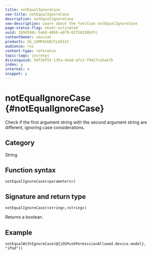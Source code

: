 ```yaml
---
title: notEqualIgnoreCase
seo-title: notEqualIgnoreCase
description: notEqualIgnoreCase
seo-description: Learn about the function notEqualIgnoreCase
page-status-flag: never-activated
uuid: 269d590c-5a6d-40b9-a879-02f5033863fc
contentOwner: sauviat
products: SG_CAMPAIGN/CLASSIC
audience: rns
content-type: reference
topic-tags: journeys
discoiquuid: 5df34f55-135a-4ea8-afc2-f9427ce5ae7b
index: y
internal: n
snippet: y
---
```


# notEqualIgnoreCase {#notEqualIgnoreCase}

Check if the first argument string with the second argument string are different, ignoring case considerations.

## Category

String

## Function syntax

`notEqualIgnoreCase(<parameters>)`

## Signature and return type

`notEqualIgnoreCase(<string>,<string>)`

Returns a boolean.

## Example

`notEqualWithIgnoreCase(@{iOSPushPermissionAllowed.device.model}, "iPad"))`
